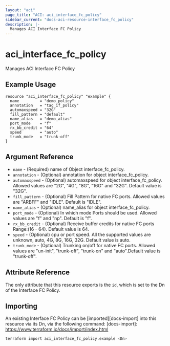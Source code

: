 ```yaml
---
layout: "aci"
page_title: "ACI: aci_interface_fc_policy"
sidebar_current: "docs-aci-resource-interface_fc_policy"
description: |-
  Manages ACI Interface FC Policy
---
```


# aci_interface_fc_policy

Manages ACI Interface FC Policy

## Example Usage

```hcl
resource "aci_interface_fc_policy" "example" {
  name         = "demo_policy"
  annotation   = "tag_if_policy"
  automaxspeed = "32G"
  fill_pattern = "default"
  name_alias   = "demo_alias"
  port_mode    = "f"
  rx_bb_credit = "64"
  speed        = "auto"
  trunk_mode   = "trunk-off"
}

```

## Argument Reference

- `name` - (Required) name of Object interface_fc_policy.
- `annotation` - (Optional) annotation for object interface_fc_policy.
- `automaxspeed` - (Optional) automaxspeed for object interface_fc_policy. Allowed values are "2G", "4G", "8G", "16G" and "32G". Default value is "32G".
- `fill_pattern` - (Optional) Fill Pattern for native FC ports. Allowed values are "ARBFF" and "IDLE". Default is "IDLE".
- `name_alias` - (Optional) name_alias for object interface_fc_policy.
- `port_mode` - (Optional) In which mode Ports should be used. Allowed values are "f" and "np". Default is "f".
- `rx_bb_credit` - (Optional) Receive buffer credits for native FC ports Range:(16 - 64). Default value is 64.
- `speed` - (Optional) cpu or port speed. All the supported values are unknown, auto, 4G, 8G, 16G, 32G. Default value is auto.
- `trunk_mode` - (Optional) Trunking on/off for native FC ports. Allowed values are "un-init", "trunk-off", "trunk-on" and "auto".Default value is "trunk-off".

## Attribute Reference

The only attribute that this resource exports is the `id`, which is set to the
Dn of the Interface FC Policy.

## Importing

An existing Interface FC Policy can be [imported][docs-import] into this resource via its Dn, via the following command:
[docs-import]: <https://www.terraform.io/docs/import/index.html>

```bash
terraform import aci_interface_fc_policy.example <Dn>
```
